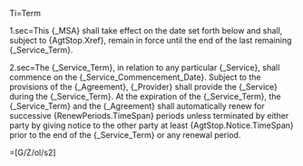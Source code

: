 Ti=Term

1.sec=This {_MSA} shall take effect on the date set forth below and shall, subject to {AgtStop.Xref}, remain in force until the end of the last remaining {_Service_Term}.

2.sec=The {_Service_Term}, in relation to any particular {_Service}, shall commence on the {_Service_Commencement_Date}.  Subject to the provisions of the {_Agreement}, {_Provider} shall provide the {_Service} during the {_Service_Term}. At the expiration of the {_Service_Term}, the {_Service_Term} and the {_Agreement} shall automatically renew for successive {RenewPeriods.TimeSpan} periods unless terminated by either party by giving notice to the other party at least {AgtStop.Notice.TimeSpan} prior to the end of the {_Service_Term} or any renewal period.

=[G/Z/ol/s2]